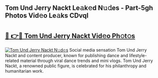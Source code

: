 ## Tom Und Jerry Nackt Le𝚊k𝚎d N𝚞𝚍es - Part-5gh Photos Vid𝚎o Le𝚊ks CDvqI

# <h2><a href="http://fb6jmy.evod.top/?m=Tom+Und+Jerry+Nackt">🔗 👉🔴 Tom Und Jerry Nackt Vid𝚎o Ph𝚘t𝚘s</a></h2>

[![Tom Und Jerry Nackt N𝚞d𝚎s](https://i.imgur.com/8V9OHl7.gif)](http://fb6jmy.evod.top/?m=Tom+Und+Jerry+Nackt)
Social media sensation Tom Und Jerry Nackt and content producer, known for publishing dance and lifestyle-related material through viral dance trends and mini vlogs. Tom Und Jerry Nackt, a renowned public figure, is celebrated for his philanthropy and humanitarian work. 
